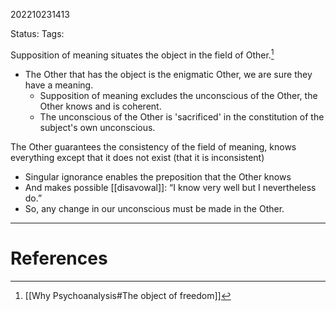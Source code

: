 202210231413

Status: 
Tags: 

Supposition of meaning situates the object in the field of Other.[^1]
- The Other that has the object is the enigmatic Other, we are sure they have a meaning.
	* Supposition of meaning excludes the unconscious of the Other, the Other knows and is coherent.
	* The unconscious of the Other is 'sacrificed' in the constitution of the subject's own unconscious.

The Other guarantees the consistency of the field of meaning, knows everything except that it does not exist (that it is inconsistent)
* Singular ignorance enables the preposition that the Other knows
* And makes possible [[disavowal]]: “I know very well but I nevertheless do.”
* So, any change in our unconscious must be made in the Other.


---
# References

[^1]: [[Why Psychoanalysis#The object of freedom]]
